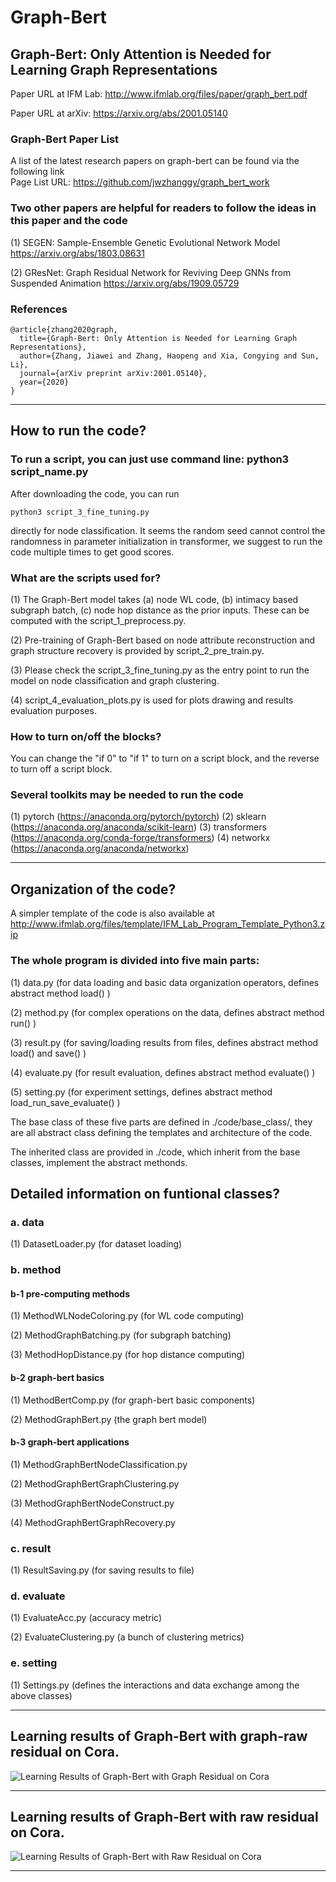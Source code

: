 # Graph-Bert

## Graph-Bert: Only Attention is Needed for Learning Graph Representations 

Paper URL at IFM Lab: http://www.ifmlab.org/files/paper/graph_bert.pdf

Paper URL at arXiv: https://arxiv.org/abs/2001.05140

### Graph-Bert Paper List

A list of the latest research papers on graph-bert can be found via the following link<br>
Page List URL: https://github.com/jwzhanggy/graph_bert_work

### Two other papers are helpful for readers to follow the ideas in this paper and the code

(1) SEGEN: Sample-Ensemble Genetic Evolutional Network Model https://arxiv.org/abs/1803.08631

(2) GResNet: Graph Residual Network for Reviving Deep GNNs from Suspended Animation https://arxiv.org/abs/1909.05729

### References

```
@article{zhang2020graph,
  title={Graph-Bert: Only Attention is Needed for Learning Graph Representations},
  author={Zhang, Jiawei and Zhang, Haopeng and Xia, Congying and Sun, Li},
  journal={arXiv preprint arXiv:2001.05140},
  year={2020}
}
```

************************************************************************************************

## How to run the code?

### To run a script, you can just use command line: python3 script_name.py

After downloading the code, you can run
```
python3 script_3_fine_tuning.py
```
directly for node classification. It seems the random seed cannot control the randomness in parameter initialization in transformer, we suggest to run the code multiple times to get good scores.

### What are the scripts used for?

(1) The Graph-Bert model takes (a) node WL code, (b) intimacy based subgraph batch, (c) node hop distance as the prior inputs. These can be computed with the script_1_preprocess.py.

(2) Pre-training of Graph-Bert based on node attribute reconstruction and graph structure recovery is provided by script_2_pre_train.py.

(3) Please check the script_3_fine_tuning.py as the entry point to run the model on node classification and graph clustering. 

(4) script_4_evaluation_plots.py is used for plots drawing and results evaluation purposes.

### How to turn on/off the blocks?

You can change the "if 0" to "if 1" to turn on a script block, and the reverse to turn off a script block.

### Several toolkits may be needed to run the code
(1) pytorch (https://anaconda.org/pytorch/pytorch)
(2) sklearn (https://anaconda.org/anaconda/scikit-learn) 
(3) transformers (https://anaconda.org/conda-forge/transformers) 
(4) networkx (https://anaconda.org/anaconda/networkx) 


************************************************************************************************

## Organization of the code?

A simpler template of the code is also available at http://www.ifmlab.org/files/template/IFM_Lab_Program_Template_Python3.zip

### The whole program is divided into five main parts:

(1) data.py (for data loading and basic data organization operators, defines abstract method load() )

(2) method.py (for complex operations on the data, defines abstract method run() )

(3) result.py (for saving/loading results from files, defines abstract method load() and save() )

(4) evaluate.py (for result evaluation, defines abstract method evaluate() )

(5) setting.py (for experiment settings, defines abstract method load_run_save_evaluate() )

The base class of these five parts are defined in ./code/base_class/, they are all abstract class defining the templates and architecture of the code.

The inherited class are provided in ./code, which inherit from the base classes, implement the abstract methonds.

## Detailed information on funtional classes?

### a. data

(1) DatasetLoader.py (for dataset loading)


### b. method

#### b-1 pre-computing methods

(1) MethodWLNodeColoring.py (for WL code computing)

(2) MethodGraphBatching.py (for subgraph batching)

(3) MethodHopDistance.py (for hop distance computing)

#### b-2 graph-bert basics

(1) MethodBertComp.py (for graph-bert basic components)

(2) MethodGraphBert.py (the graph bert model)

#### b-3 graph-bert applications

(1) MethodGraphBertNodeClassification.py 

(2) MethodGraphBertGraphClustering.py

(3) MethodGraphBertNodeConstruct.py

(4) MethodGraphBertGraphRecovery.py


### c. result

(1) ResultSaving.py (for saving results to file)


### d. evaluate

(1) EvaluateAcc.py (accuracy metric)

(2) EvaluateClustering.py (a bunch of clustering metrics)


### e. setting

(1) Settings.py (defines the interactions and data exchange among the above classes)

************************************************************************************************

## Learning results of Graph-Bert with graph-raw residual on Cora.

![Learning Results of Graph-Bert with Graph Residual on Cora](./result/screenshot/cora_graph_residual_k_7.png)


************************************************************************************************

## Learning results of Graph-Bert with raw residual on Cora.

![Learning Results of Graph-Bert with Raw Residual on Cora](./result/screenshot/cora_raw_residual_k_7.png)

************************************************************************************************
